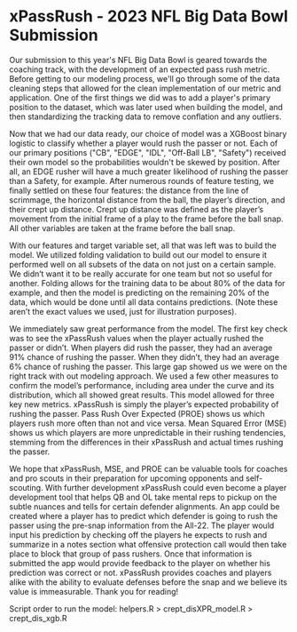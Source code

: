 # xPassRush - 2023 NFL Big Data Bowl Submission

Our submission to this year's NFL Big Data Bowl is geared towards the coaching track, with the development of an expected pass rush metric. Before getting to our modeling process, we'll go through some of the data cleaning steps that allowed for the clean implementation of our metric and application. One of the first things we did was to add a player's primary position to the dataset, which was later used when building the model, and then standardizing the tracking data to remove conflation and any outliers. 

Now that we had our data ready, our choice of model was a XGBoost binary logistic to classify whether a player would rush the passer or not. Each of our primary positions ("CB", "EDGE", "IDL", "Off-Ball LB", "Safety") received their own model so the probabilities wouldn't be skewed by position. After all, an EDGE rusher will have a much greater likelihood of rushing the passer than a Safety, for example. After numerous rounds of feature testing, we finally settled on these four features: the distance from the line of scrimmage, the horizontal distance from the ball, the player’s direction, and their crept up distance. Crept up distance was defined as the player’s movement from the initial frame of a play to the frame before the ball snap. All other variables are taken at the frame before the ball snap. 

With our features and target variable set, all that was left was to build the model. We utilized folding validation to build out our model to ensure it performed well on all subsets of the data on not just on a certain sample. We didn’t want it to be really accurate for one team but not so useful for another. Folding allows for the training data to be about 80% of the data for example, and then the model is predicting on the remaining 20% of the data, which would be done until all data contains predictions. (Note these aren’t the exact values we used, just for illustration purposes).

We immediately saw great performance from the model. The first key check was to see the xPassRush values when the player actually rushed the passer or didn’t. When players did rush the passer, they had an average 91% chance of rushing the passer. When they didn’t, they had an average 6% chance of rushing the passer. This large gap showed us we were on the right track with out modeling approach. We used a few other measures to confirm the model’s performance, including area under the curve and its distribution, which all showed great results. This model allowed for three key new metrics. xPassRush is simply the player’s expected probability of rushing the passer. Pass Rush Over Expected (PROE) shows us which players rush more often than not and vice versa. Mean Squared Error (MSE) shows us which players are more unpredictable in their rushing tendencies, stemming from the differences in their xPassRush and actual times rushing the passer.

We hope that xPassRush, MSE, and PROE can be valuable tools for coaches and pro scouts in their preparation for upcoming opponents and self-scouting. With further development xPassRush could even become a player development tool that helps QB and OL take mental reps to pickup on the subtle nuances and tells for certain defender alignments. An app could be created where a player has to predict which defender is going to rush the passer using the pre-snap information from the All-22. The player would input his prediction by checking off the players he expects to rush and summarize in a notes section what offensive protection call would then take place to block that group of pass rushers. Once that information is submitted the app would provide feedback to the player on whether his prediction was correct or not. xPassRush provides coaches and players alike with the ability to evaluate defenses before the snap and we believe its value is immeasurable. Thank you for reading!

Script order to run the model: helpers.R > crept_disXPR_model.R > crept_dis_xgb.R
